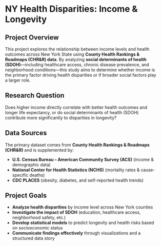 # NY Health Disparities: Income & Longevity

## Project Overview
This project explores the relationship between income levels and health outcomes across New York State using **County Health Rankings & Roadmaps (CHR&R) data**. By analyzing **social determinants of health (SDOH)**—including healthcare access, chronic disease prevalence, and neighborhood conditions—this study aims to determine whether income is the primary factor driving health disparities or if broader social factors play a larger role.

## Research Question
Does higher income directly correlate with better health outcomes and longer life expectancy, or do social determinants of health (SDOH) contribute more significantly to disparities in longevity?

## Data Sources
The primary dataset comes from **County Health Rankings & Roadmaps (CHR&R)** and is supplemented by:
- **U.S. Census Bureau – American Community Survey (ACS)** (income & demographic data)
- **National Center for Health Statistics (NCHS)** (mortality rates & cause-specific deaths)
- **CDC PLACES** (obesity, diabetes, and self-reported health trends)

## Project Goals
- **Analyze health disparities** by income level across New York counties
- **Investigate the impact of SDOH** (education, healthcare access, neighborhood safety, etc.)
- **Develop statistical models** to predict longevity and health risks based on socioeconomic status
- **Communicate findings effectively** through visualizations and a structured data story

